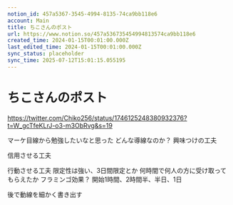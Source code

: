 ```yaml
---
notion_id: 457a5367-3545-4994-8135-74ca9bb118e6
account: Main
title: ちこさんのポスト
url: https://www.notion.so/457a536735454994813574ca9bb118e6
created_time: 2024-01-15T00:01:00.000Z
last_edited_time: 2024-01-15T00:01:00.000Z
sync_status: placeholder
sync_time: 2025-07-12T15:01:15.055195
---
```

# ちこさんのポスト

https://twitter.com/Chiko256/status/1746125248380932376?t=W_gcTfeKLrJ-o3-m3ObRvg&s=19

マーケ目線から勉強したいなと思った
どんな導線なのか？
興味つけの工夫


信用させる工夫


行動させる工夫
限定性は強い、3日間限定とか
何時間で何人の方に受け取ってもらえたか
フラミンゴ効果？
開始1時間、2時間半、半日、1日

後で動線を細かく書き出す